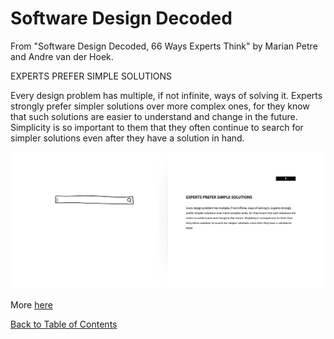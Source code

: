 # Software Design Decoded

From "Software Design Decoded, 66 Ways Experts Think"
by Marian Petre and Andre van der Hoek.


EXPERTS PREFER SIMPLE SOLUTIONS

Every design problem has multiple, if not infinite, ways
of solving it. Experts strongly prefer simpler solutions
over more complex ones, for they know that such
solutions are easier to understand and change in the
future. Simplicity is so important to them that they
often continue to search for simpler solutions even after
they have a solution in hand.

![EXPERTS PREFER SIMPLE SOLUTIONS](https://github.com/Pomona-ITS/DailyChallenges/blob/main/SoftwareDesign/Screen%20Shot%202021-02-22%20at%2012.36.10%20AM.png)

More [here](https://github.com/Pomona-ITS/DailyChallenges/tree/main/SoftwareDesign)

[Back to Table of Contents](https://github.com/Pomona-ITS/DailyChallenges/blob/main/README.md)
